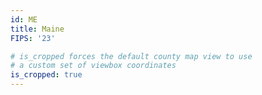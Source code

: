 ```yaml
---
id: ME
title: Maine
FIPS: '23'

# is_cropped forces the default county map view to use
# a custom set of viewbox coordinates
is_cropped: true
---
```

